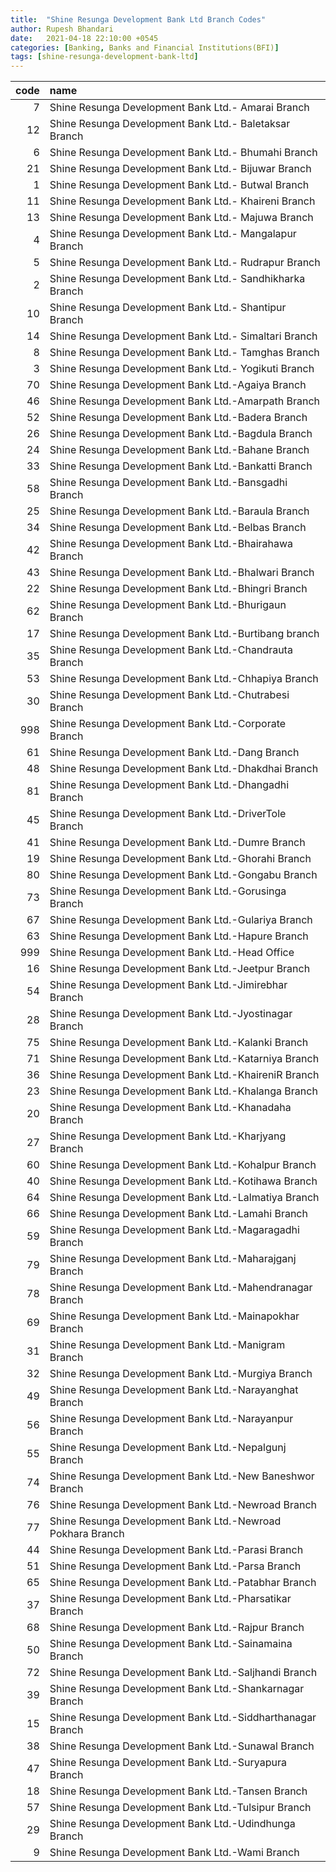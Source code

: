 ```yaml
---
title:  "Shine Resunga Development Bank Ltd Branch Codes"
author: Rupesh Bhandari
date:   2021-04-18 22:10:00 +0545
categories: [Banking, Banks and Financial Institutions(BFI)]
tags: [shine-resunga-development-bank-ltd]
---
```


|   code | name                                                        |
|-------:|:------------------------------------------------------------|
|      7 | Shine Resunga Development Bank Ltd.- Amarai Branch          |
|     12 | Shine Resunga Development Bank Ltd.- Baletaksar Branch      |
|      6 | Shine Resunga Development Bank Ltd.- Bhumahi Branch         |
|     21 | Shine Resunga Development Bank Ltd.- Bijuwar Branch         |
|      1 | Shine Resunga Development Bank Ltd.- Butwal Branch          |
|     11 | Shine Resunga Development Bank Ltd.- Khaireni Branch        |
|     13 | Shine Resunga Development Bank Ltd.- Majuwa Branch          |
|      4 | Shine Resunga Development Bank Ltd.- Mangalapur Branch      |
|      5 | Shine Resunga Development Bank Ltd.- Rudrapur Branch        |
|      2 | Shine Resunga Development Bank Ltd.- Sandhikharka Branch    |
|     10 | Shine Resunga Development Bank Ltd.- Shantipur Branch       |
|     14 | Shine Resunga Development Bank Ltd.- Simaltari Branch       |
|      8 | Shine Resunga Development Bank Ltd.- Tamghas Branch         |
|      3 | Shine Resunga Development Bank Ltd.- Yogikuti Branch        |
|     70 | Shine Resunga Development Bank Ltd.-Agaiya Branch           |
|     46 | Shine Resunga Development Bank Ltd.-Amarpath Branch         |
|     52 | Shine Resunga Development Bank Ltd.-Badera Branch           |
|     26 | Shine Resunga Development Bank Ltd.-Bagdula Branch          |
|     24 | Shine Resunga Development Bank Ltd.-Bahane Branch           |
|     33 | Shine Resunga Development Bank Ltd.-Bankatti Branch         |
|     58 | Shine Resunga Development Bank Ltd.-Bansgadhi Branch        |
|     25 | Shine Resunga Development Bank Ltd.-Baraula Branch          |
|     34 | Shine Resunga Development Bank Ltd.-Belbas Branch           |
|     42 | Shine Resunga Development Bank Ltd.-Bhairahawa Branch       |
|     43 | Shine Resunga Development Bank Ltd.-Bhalwari Branch         |
|     22 | Shine Resunga Development Bank Ltd.-Bhingri Branch          |
|     62 | Shine Resunga Development Bank Ltd.-Bhurigaun Branch        |
|     17 | Shine Resunga Development Bank Ltd.-Burtibang branch        |
|     35 | Shine Resunga Development Bank Ltd.-Chandrauta Branch       |
|     53 | Shine Resunga Development Bank Ltd.-Chhapiya Branch         |
|     30 | Shine Resunga Development Bank Ltd.-Chutrabesi Branch       |
|    998 | Shine Resunga Development Bank Ltd.-Corporate Branch        |
|     61 | Shine Resunga Development Bank Ltd.-Dang Branch             |
|     48 | Shine Resunga Development Bank Ltd.-Dhakdhai Branch         |
|     81 | Shine Resunga Development Bank Ltd.-Dhangadhi Branch        |
|     45 | Shine Resunga Development Bank Ltd.-DriverTole Branch       |
|     41 | Shine Resunga Development Bank Ltd.-Dumre Branch            |
|     19 | Shine Resunga Development Bank Ltd.-Ghorahi Branch          |
|     80 | Shine Resunga Development Bank Ltd.-Gongabu Branch          |
|     73 | Shine Resunga Development Bank Ltd.-Gorusinga Branch        |
|     67 | Shine Resunga Development Bank Ltd.-Gulariya Branch         |
|     63 | Shine Resunga Development Bank Ltd.-Hapure Branch           |
|    999 | Shine Resunga Development Bank Ltd.-Head Office             |
|     16 | Shine Resunga Development Bank Ltd.-Jeetpur Branch          |
|     54 | Shine Resunga Development Bank Ltd.-Jimirebhar Branch       |
|     28 | Shine Resunga Development Bank Ltd.-Jyostinagar Branch      |
|     75 | Shine Resunga Development Bank Ltd.-Kalanki Branch          |
|     71 | Shine Resunga Development Bank Ltd.-Katarniya Branch        |
|     36 | Shine Resunga Development Bank Ltd.-KhaireniR Branch        |
|     23 | Shine Resunga Development Bank Ltd.-Khalanga Branch         |
|     20 | Shine Resunga Development Bank Ltd.-Khanadaha Branch        |
|     27 | Shine Resunga Development Bank Ltd.-Kharjyang Branch        |
|     60 | Shine Resunga Development Bank Ltd.-Kohalpur Branch         |
|     40 | Shine Resunga Development Bank Ltd.-Kotihawa Branch         |
|     64 | Shine Resunga Development Bank Ltd.-Lalmatiya Branch        |
|     66 | Shine Resunga Development Bank Ltd.-Lamahi Branch           |
|     59 | Shine Resunga Development Bank Ltd.-Magaragadhi Branch      |
|     79 | Shine Resunga Development Bank Ltd.-Maharajganj Branch      |
|     78 | Shine Resunga Development Bank Ltd.-Mahendranagar Branch    |
|     69 | Shine Resunga Development Bank Ltd.-Mainapokhar Branch      |
|     31 | Shine Resunga Development Bank Ltd.-Manigram Branch         |
|     32 | Shine Resunga Development Bank Ltd.-Murgiya Branch          |
|     49 | Shine Resunga Development Bank Ltd.-Narayanghat Branch      |
|     56 | Shine Resunga Development Bank Ltd.-Narayanpur Branch       |
|     55 | Shine Resunga Development Bank Ltd.-Nepalgunj Branch        |
|     74 | Shine Resunga Development Bank Ltd.-New Baneshwor Branch    |
|     76 | Shine Resunga Development Bank Ltd.-Newroad Branch          |
|     77 | Shine Resunga Development Bank Ltd.-Newroad Pokhara Branch  |
|     44 | Shine Resunga Development Bank Ltd.-Parasi Branch           |
|     51 | Shine Resunga Development Bank Ltd.-Parsa Branch            |
|     65 | Shine Resunga Development Bank Ltd.-Patabhar Branch         |
|     37 | Shine Resunga Development Bank Ltd.-Pharsatikar Branch      |
|     68 | Shine Resunga Development Bank Ltd.-Rajpur Branch           |
|     50 | Shine Resunga Development Bank Ltd.-Sainamaina Branch       |
|     72 | Shine Resunga Development Bank Ltd.-Saljhandi Branch        |
|     39 | Shine Resunga Development Bank Ltd.-Shankarnagar Branch     |
|     15 | Shine Resunga Development Bank Ltd.-Siddharthanagar  Branch |
|     38 | Shine Resunga Development Bank Ltd.-Sunawal Branch          |
|     47 | Shine Resunga Development Bank Ltd.-Suryapura Branch        |
|     18 | Shine Resunga Development Bank Ltd.-Tansen Branch           |
|     57 | Shine Resunga Development Bank Ltd.-Tulsipur Branch         |
|     29 | Shine Resunga Development Bank Ltd.-Udindhunga Branch       |
|      9 | Shine Resunga Development Bank Ltd.-Wami Branch             |